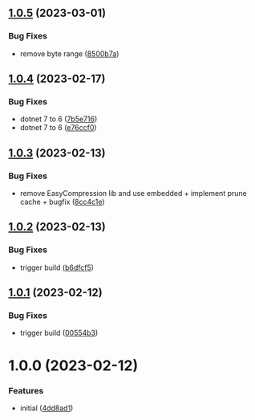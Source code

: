 ## [1.0.5](https://github.com/informatievlaanderen/aws-distributed-s3-cache/compare/v1.0.4...v1.0.5) (2023-03-01)


### Bug Fixes

* remove byte range ([8500b7a](https://github.com/informatievlaanderen/aws-distributed-s3-cache/commit/8500b7a250443e8c74329121dc5f2804a9d12a18))

## [1.0.4](https://github.com/informatievlaanderen/aws-distributed-s3-cache/compare/v1.0.3...v1.0.4) (2023-02-17)


### Bug Fixes

* dotnet 7 to 6 ([7b5e716](https://github.com/informatievlaanderen/aws-distributed-s3-cache/commit/7b5e716ffddf1fa819e09ae140b7dbc0ddc9b994))
* dotnet 7 to 6 ([e76ccf0](https://github.com/informatievlaanderen/aws-distributed-s3-cache/commit/e76ccf08ecfd0fd4270ba751651ff65b1de8915e))

## [1.0.3](https://github.com/informatievlaanderen/aws-distributed-s3-cache/compare/v1.0.2...v1.0.3) (2023-02-13)


### Bug Fixes

* remove EasyCompression lib and use embedded + implement prune cache + bugfix ([8cc4c1e](https://github.com/informatievlaanderen/aws-distributed-s3-cache/commit/8cc4c1e57d8c8a4b0d5574a2da513443be496cdf))

## [1.0.2](https://github.com/informatievlaanderen/aws-distributed-s3-cache/compare/v1.0.1...v1.0.2) (2023-02-13)


### Bug Fixes

* trigger build ([b6dfcf5](https://github.com/informatievlaanderen/aws-distributed-s3-cache/commit/b6dfcf58fdd63839bf80a03a752793c802cc6bd1))

## [1.0.1](https://github.com/informatievlaanderen/aws-distributed-s3-cache/compare/v1.0.0...v1.0.1) (2023-02-12)


### Bug Fixes

* trigger build ([00554b3](https://github.com/informatievlaanderen/aws-distributed-s3-cache/commit/00554b372ead97147cc20058f53c9a869939a3e8))

# 1.0.0 (2023-02-12)


### Features

* initial ([4dd8ad1](https://github.com/informatievlaanderen/aws-distributed-s3-cache/commit/4dd8ad1af7e740a5ae66e69cce1b0e70fd296381))
